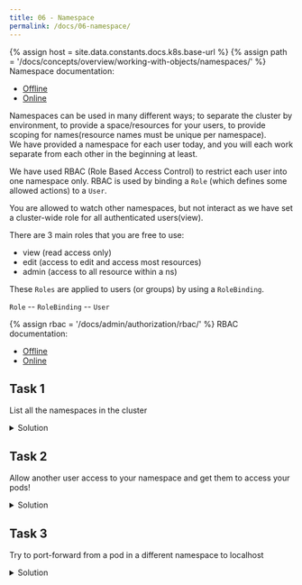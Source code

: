 ```yaml
---
title: 06 - Namespace
permalink: /docs/06-namespace/
---
```

{% assign host = site.data.constants.docs.k8s.base-url %}
{% assign path = '/docs/concepts/overview/working-with-objects/namespaces/' %}
Namespace documentation:
* [Offline]({{host.offline}}{{path}})
* [Online]({{host.online}}{{path}})


Namespaces can be used in many different ways; to separate the cluster by environment,
to provide a space/resources for your users, to provide scoping for names(resource names must be unique per namespace).  
We have provided a namespace for each user today, and you will each work separate from each other in the beginning at least.


We have used RBAC (Role Based Access Control) to restrict each user into one namespace only.
RBAC is used by binding a `Role` (which defines some allowed actions) to a `User`.

You are allowed to watch other namespaces, but not interact as we have set a cluster-wide role for all authenticated users(view). 

There are 3 main roles that you are free to use:
- view (read access only)
- edit (access to edit and access most resources)
- admin (access to all resource within a ns)

These `Roles` are applied to users (or groups) by using a `RoleBinding`.

`Role` -- `RoleBinding` -- `User`

{% assign rbac = '/docs/admin/authorization/rbac/' %}
RBAC documentation:
* [Offline]({{host.offline}}{{rbac}})
* [Online]({{host.online}}{{rbac}})


## Task 1

List all the namespaces in the cluster

<details>
 <summary>Solution</summary>
 <div markdown="1">

### Solution: List namespaces

- `kubectl get ns ` (short hand for namespace)

 </div>
</details>  

## Task 2

Allow another user access to your namespace and get them to access your pods!


<details>
 <summary>Solution</summary>
 <div markdown="1">

### Solution: Allowing Access

- `kubectl create rolebinding [new-rolebinding-name] --user=[username] --clusterrole=[edit|admin]`

 </div>
</details>

## Task 3

Try to port-forward from a pod in a different namespace to localhost

<details>
 <summary>Solution</summary>
 <div markdown="1">

### Solution: Try to port forward

- `kubectl port-forward [pod-name] --namespace [namespace] 8080:8080`

- `curl localhost:8080`

 </div>
</details>


